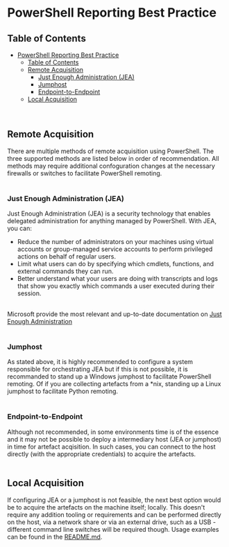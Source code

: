 # PowerShell Reporting Best Practice

## Table of Contents

- [PowerShell Reporting Best Practice](#powershell-reporting-best-practice)
  - [Table of Contents](#table-of-contents)
  - [Remote Acquisition](#remote-acquisition)
    - [Just Enough Administration (JEA)](#just-enough-administration-jea)
    - [Jumphost](#jumphost)
    - [Endpoint-to-Endpoint](#endpoint-to-endpoint)
  - [Local Acquisition](#local-acquisition)

<br>

## Remote Acquisition
There are multiple methods of remote acquisition using PowerShell. The three supported methods are listed below in order of recommendation. All methods may require additional confoguration changes at the necessary firewalls or switches to facilitate PowerShell remoting.
<br><br>

### Just Enough Administration (JEA)
Just Enough Administration (JEA) is a security technology that enables delegated administration for anything managed by PowerShell. With JEA, you can:
- Reduce the number of administrators on your machines using virtual accounts or group-managed service accounts to perform privileged actions on behalf of regular users.
- Limit what users can do by specifying which cmdlets, functions, and external commands they can run.
- Better understand what your users are doing with transcripts and logs that show you exactly which commands a user executed during their session.
<br><br>

Microsoft provide the most relevant and up-to-date documentation on [Just Enough Administration](https://docs.microsoft.com/en-us/powershell/scripting/learn/remoting/jea/overview?view=powershell-7.2)
<br><br>

### Jumphost
As stated above, it is highly recommended to configure a system responsible for orchestrating JEA but if this is not possible, it is recommanded to stand up a Windows jumphost to facilitate PowerShell remoting. Of if you are collecting artefacts from a \*nix, standing up a Linux jumphost to facilitate Python remoting.
<br><br>

### Endpoint-to-Endpoint
Although not recommended, in some environments time is of the essence and it may not be possible to deploy a intermediary host (JEA or jumphost) in time for artefact acqisition. In such cases, you can connect to the host directly (with the appropriate credentials) to acquire the artefacts.
<br><br>

## Local Acquisition
If configuring JEA or a jumphost is not feasible, the next best option would be to acquire the artefacts on the machine itself; locally. This doesn't require any addition tooling or requirements and can be performed directly on the host, via a network share or via an external drive, such as a USB - different command line switches will be required though. Usage examples can be found in the [README.md](https://github.com/ezaspy/gandalf/blob/main/gandalf/README.md#Usage).<br><br><br>
